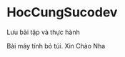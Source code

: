 # HocCungSucodev
Lưu bài tập và thực hành 
<!-- Session 2 : 10/07/2024 -->
Bài máy tính bỏ túi.
Xin Chào Nha
